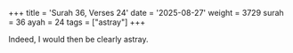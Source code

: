 +++
title = 'Surah 36, Verses 24'
date = '2025-08-27'
weight = 3729
surah = 36
ayah = 24
tags = ["astray"]
+++

Indeed, I would then be clearly astray.